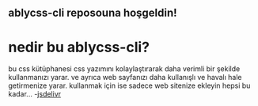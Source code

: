## ablycss-cli reposouna hoşgeldin!

# nedir bu ablycss-cli?
bu css kütüphanesi css yazımını kolaylaştırarak daha verimli bir şekilde kullanmanızı yarar.
ve ayrıca web sayfanızı daha kullanışlı ve havalı hale getirmenize yarar.
kullanmak için ise sadece web sitenize ekleyin hepsi bu kadar...
    -[jsdelivr]()
